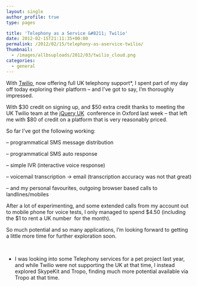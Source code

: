 ```yaml
---
layout: single
author_profile: true
type: pages

title: 'Telephony as a Service &#8211; Twilio'
date: 2012-02-15T21:11:35+00:00
permalink: /2012/02/15/telephony-as-aservice-twilio/
Thumbnail:
  - /images/allbsuploads/2012/03/twilio_cloud.png
categories:
  - general
---
```

With <a title="https://www.twilio.com" href="https://www.twilio.com" target="_blank">Twilio </a> now offering full UK telephony support*, I spent part of my day off today exploring their platform &#8211; and I&#8217;ve got to say, I&#8217;m thoroughly impressed.

With $30 credit on signing up, and $50 extra credit thanks to meeting the UK Twilio team at the <a title="http://events.jquery.org/2012/uk/" href="http://events.jquery.org/2012/uk/" target="_blank">jQuery UK</a>  conference in Oxford last week &#8211; that left me with $80 of credit on a platform that is very reasonably priced.

So far I&#8217;ve got the following working:

&#8211; programmatical SMS message distribution

&#8211; programmatical SMS auto response

&#8211; simple IVR (interactive voice response)

&#8211; voicemail transcription -> email (transcription accuracy was not that great)

&#8211; and my personal favourites, outgoing browser based calls to landlines/mobiles

After a lot of experimenting, and some extended calls from my account out to mobile phone for voice tests, I only managed to spend $4.50 (including the $1 to rent a UK number  for the month).

So much potential and so many applications, I&#8217;m looking forward to getting a little more time for further exploration soon.

&nbsp;

* I was looking into some Telephony services for a pet project last year, and while Twilio were not supporting the UK at that time, I instead explored SkypeKit and Tropo, finding much more potential available via Tropo at that time.
